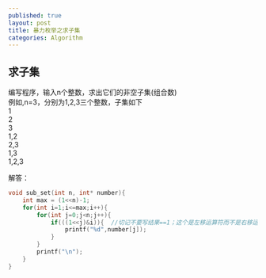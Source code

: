 ```yaml
---
published: true
layout: post
title: 暴力枚举之求子集
categories: Algorithm
---
```


## 求子集

编写程序，输入n个整数，求出它们的非空子集(组合数)  
例如,n=3，分别为1,2,3三个整数，子集如下  
1  
2  
3  
1,2  
2,3  
1,3  
1,2,3  


解答：

```C
void sub_set(int n, int* number){
	int max = (1<<n)-1;
	for(int i=1;i<=max;i++){
		for(int j=0;j<n;j++){
			if(((1<<j)&i)){  //切记不要写结果==1；这个是左移运算符而不是右移运算符!!!
				printf("%d",number[j]);
			}
		}
		printf("\n");
	}
}

```
